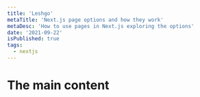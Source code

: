 ```yaml
---
title: 'Leshgo'
metaTitle: 'Next.js page options and how they work'
metaDesc: 'How to use pages in Next.js exploring the options'
date: '2021-09-22'
isPublished: true
tags:
  - nextjs
---
```


# The main content
